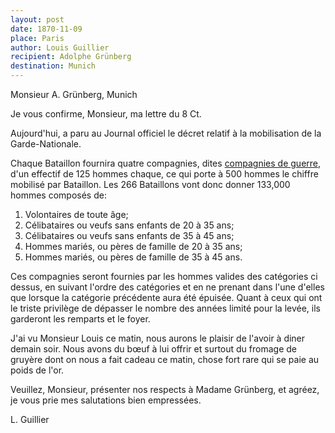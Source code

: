 ```yaml
---
layout: post
date: 1870-11-09
place: Paris
author: Louis Guillier
recipient: Adolphe Grünberg
destination: Munich
---
```


Monsieur A. Grünberg, Munich


Je vous confirme, Monsieur, ma lettre du 8 Ct.

Aujourd'hui, a paru au Journal officiel le décret relatif à la mobilisation de
la Garde-Nationale.

Chaque Bataillon fournira quatre compagnies, dites
<ins class="straight">compagnies de guerre</ins>, d'un effectif de 125 hommes
chaque, ce qui porte à 500 hommes le chiffre mobilisé par Bataillon. Les 266
Bataillons vont donc donner 133,000 hommes composés de:

1. Volontaires de toute âge;
2. Célibataires ou veufs sans enfants de 20 à 35 ans;
3. Célibataires ou veufs sans enfants de 35 à 45 ans;
4. Hommes mariés, ou pères de famille de 20 à 35 ans;
5. Hommes mariés, ou pères de famille de 35 à 45 ans.

Ces compagnies seront fournies par les hommes valides des catégories
ci dessus, en suivant l'ordre des catégories et en ne prenant dans l'une
d'elles que lorsque la catégorie précédente aura été épuisée. Quant à ceux qui
ont le triste privilège de dépasser le nombre des années limité pour la levée,
ils garderont les remparts et le foyer.

J'ai vu Monsieur Louis ce matin, nous aurons le plaisir de l'avoir à diner
demain soir. Nous avons du bœuf à lui offrir et surtout du fromage de gruyère
dont on nous a fait cadeau ce matin, chose fort rare qui se paie au poids de
l'or.

Veuillez, Monsieur, présenter nos respects à Madame Grünberg, et agréez, je
vous prie mes salutations bien empressées.

L. Guillier
